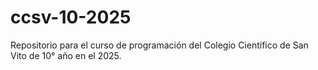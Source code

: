 # ccsv-10-2025
Repositorio para el curso de programación del Colegio Científico de San Vito de 10° año en el 2025.
